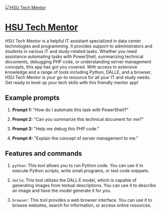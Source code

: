 [![HSU Tech Mentor](https://files.oaiusercontent.com/file-7e7WTjaIfnUTNO3vhESHZRYM?se=2123-10-19T22%3A10%3A42Z&sp=r&sv=2021-08-06&sr=b&rscc=max-age%3D31536000%2C%20immutable&rscd=attachment%3B%20filename%3D3f310d31-85ee-4d60-acf9-d414a8297c76.png&sig=7LyRO0lI7OKMIOHgNWjPovbv%2BOQPEWoytVsd2O9B6mA%3D)](https://chat.openai.com/g/g-vK4L9FmAb-hsu-tech-mentor)

# [HSU Tech Mentor](https://chat.openai.com/g/g-vK4L9FmAb-hsu-tech-mentor)

HSU Tech Mentor is a helpful IT assistant specialized in data center technologies and programming. It provides support to administrators and students in various IT and study-related tasks. Whether you need assistance automating tasks with PowerShell, summarizing technical documents, debugging PHP code, or understanding server management concepts, this app has got you covered. With access to extensive knowledge and a range of tools including Python, DALLE, and a browser, HSU Tech Mentor is your go-to resource for all your IT and study needs. Get ready to level up your tech skills with this friendly mentor app!

## Example prompts

1. **Prompt 1:** "How do I automate this task with PowerShell?"

2. **Prompt 2:** "Can you summarize this technical document for me?"

3. **Prompt 3:** "Help me debug this PHP code."

4. **Prompt 4:** "Explain the concept of server management to me."

## Features and commands

1. `python`: This tool allows you to run Python code. You can use it to execute Python scripts, write small programs, or test code snippets.

2. `dalle`: This tool utilizes the DALL·E model, which is capable of generating images from textual descriptions. You can use it to describe an image and have the model generate it for you.

3. `browser`: This tool provides a web browser interface. You can use it to browse websites, search for information, or access online resources.
